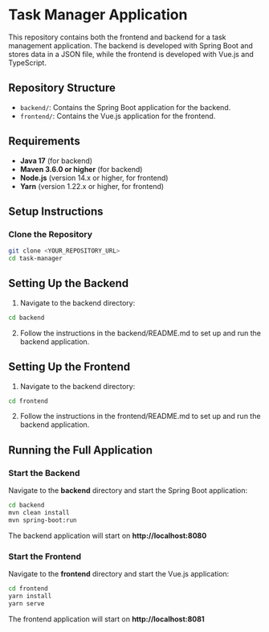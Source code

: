 # Task Manager Application

This repository contains both the frontend and backend for a task management application. The backend is developed with Spring Boot and stores data in a JSON file, while the frontend is developed with Vue.js and TypeScript.

## Repository Structure

- `backend/`: Contains the Spring Boot application for the backend.
- `frontend/`: Contains the Vue.js application for the frontend.

## Requirements

- **Java 17** (for backend)
- **Maven 3.6.0 or higher** (for backend)
- **Node.js** (version 14.x or higher, for frontend)
- **Yarn** (version 1.22.x or higher, for frontend)

## Setup Instructions

### Clone the Repository

```bash
git clone <YOUR_REPOSITORY_URL>
cd task-manager
```

## Setting Up the Backend

1. Navigate to the backend directory:

```bash
cd backend
```

2. Follow the instructions in the backend/README.md to set up and run the backend application.

## Setting Up the Frontend

1. Navigate to the backend directory:

```bash
cd frontend
```

2. Follow the instructions in the frontend/README.md to set up and run the backend application.

## Running the Full Application

### Start the Backend

Navigate to the **backend** directory and start the Spring Boot application:

```bash
cd backend
mvn clean install
mvn spring-boot:run
```

The backend application will start on **http://localhost:8080**

### Start the Frontend

Navigate to the **frontend** directory and start the Vue.js application:

```bash
cd frontend
yarn install
yarn serve
```

The frontend application will start on **http://localhost:8081**
